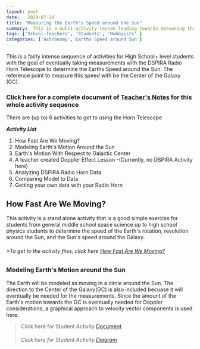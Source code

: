 ```yaml
---
layout: post
date:   2020-07-24
title: "Measuring the Earth's Speed around the Sun"
summary:  This is a multi-activity lesson leading towards measuring the Speed of the Earth around the Sun
tags: ['School-Teachers', 'Students', 'Hobbyists' ]
categories: ['Astronomy','Earths Speed around Sun'] 
---
```

This is a fairly intense sequence of activities for High School+ level students with the goal of eventually taking measurements with the DSPIRA Radio Horn Telescope to determine the Earths Speed around the Sun. The reference point to measure this speed with be the Center of the Galaxy (GC).   
### Click here for a complete document of [Teacher's Notes](https://docs.google.com/document/d/10zVMqpykbRbOjKvXGvWoZxYcacZ31Ay5AIp2mx70VOk/edit) for this whole activity sequence

There are (up to) 6 activities to get to using the Horn Telescope 


**_Activity List_**
   1. How Fast Are We Moving?
   2. Modeling Earth's Motion Around the Sun
   3. Earth's Motion With Respect to Galactic Center
   4. A teacher created Doppler Effect Lesson -(Currently, no DSPIRA Activity here)
   5. Analyzing DSPIRA Radio Horn Data
   6. Comparing Model to Data
   7. Getting your own data with your Radio Horn
   
## How Fast Are We Moving?   
   This activity is a stand alone activity that is a good simple exercise for students from general middle school space science up to high school physics students
   to determine the speed of the Earth's rotation, revolution around the Sun, and the Sun's speed around the Galaxy.
######   >To get to the activity files, click here [How Fast Are We Moving?](http://wvurail.org/dspira-lessons/HowFastAreWeMoving)   
   
### Modeling Earth's Motion around the Sun    
The Earth will be modeled as moving in a circle around the Sun.  The direction to the Center of the Galaxy(GC) is also included becuase it will eventually be needed for the 
   measurements.  Since the amount of the Earth's motion towards the GC is eventually needed for Doppler considerations, a graphical approach to velocity vector components is 
   used here.  
   >  Click here for Student Activity [Document](https://docs.google.com/document/d/1__n0TklTs-efhsMBp2iGLFbOOSoBRgllJImWqw3vCNQ/edit?usp=sharing)    
   >######  Click here for Student Activity [Diagram](https://drive.google.com/file/d/1AZH7kvTEcVaMl58jet1LkjiGaGwPlmJs/view?usp=sharing)
    
   
    
